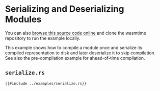 # Serializing and Deserializing Modules

You can also [browse this source code online][code] and clone the wasmtime
repository to run the example locally.

[code]: https://github.com/bytecodealliance/wasmtime/blob/main/examples/serialize.rs

This example shows how to compile a module once and serialize its compiled representation to disk and later deserialize it to skip compilation. See also the pre-compilation example for ahead-of-time compilation.

## `serialize.rs`

```rust,ignore
{{#include ../examples/serialize.rs}}
```

